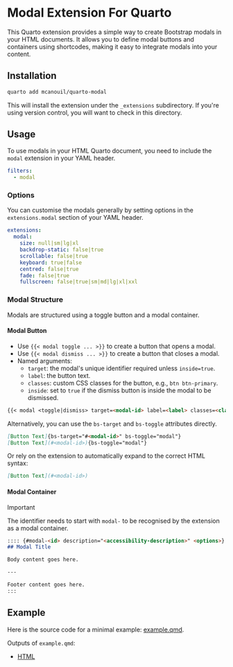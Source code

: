 # Modal Extension For Quarto

This Quarto extension provides a simple way to create Bootstrap modals in your HTML documents.
It allows you to define modal buttons and containers using shortcodes, making it easy to integrate modals into your content.

## Installation

```bash
quarto add mcanouil/quarto-modal
```

This will install the extension under the `_extensions` subdirectory.
If you're using version control, you will want to check in this directory.

## Usage

To use modals in your HTML Quarto document, you need to include the `modal` extension in your YAML header.

```yaml
filters:
  - modal
```

### Options

You can customise the modals generally by setting options in the `extensions.modal` section of your YAML header.

```yaml
extensions:
  modal:
    size: null|sm|lg|xl
    backdrop-static: false|true
    scrollable: false|true
    keyboard: true|false
    centred: false|true
    fade: false|true
    fullscreen: false|true|sm|md|lg|xl|xxl
```

### Modal Structure

Modals are structured using a toggle button and a modal container.

#### Modal Button

- Use `{{< modal toggle ... >}}` to create a button that opens a modal.
- Use `{{< modal dismiss ... >}}` to create a button that closes a modal.
- Named arguments:
  - `target`: the modal's unique identifier required unless `inside=true`.
  - `label`: the button text.
  - `classes`: custom CSS classes for the button, e.g., `btn btn-primary`.
  - `inside`: set to `true` if the dismiss button is inside the modal to be dismissed.

```{.markdown shortcodes=false}
{{< modal <toggle|dismiss> target=<modal-id> label=<label> classes=<classes> inside=<boolean> >}}
```

Alternatively, you can use the `bs-target` and `bs-toggle` attributes directly.

```markdown
[Button Text]{bs-target="#<modal-id>" bs-toggle="modal"}
[Button Text](#<modal-id>){bs-toggle="modal"}
```

Or rely on the extension to automatically expand to the correct HTML syntax:

```markdown
[Button Text](#<modal-id>)
```

#### Modal Container

> [!Important]
> The identifier needs to start with `modal-` to be recognised by the extension as a modal container.

```{.markdown shortcodes=false}
:::: {#modal-<id> description="<accessibility-description>" <options>}
## Modal Title

Body content goes here.

---

Footer content goes here.
:::
```

## Example

Here is the source code for a minimal example: [example.qmd](example.qmd).

Outputs of `example.qmd`:

- [HTML](https://m.canouil.dev/quarto-modal/)
